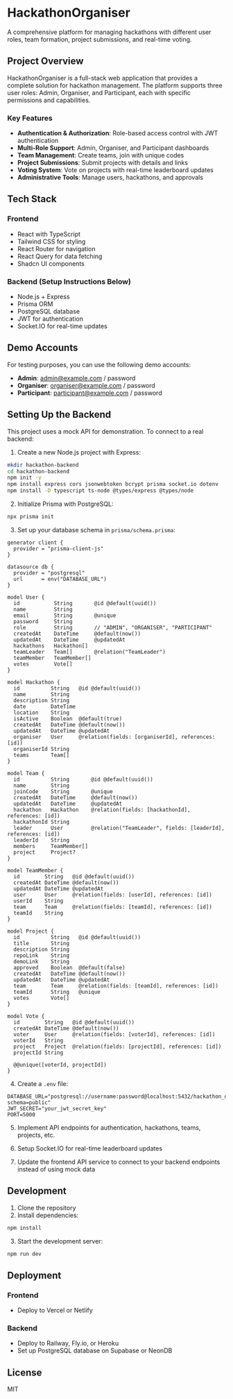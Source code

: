 
# HackathonOrganiser

A comprehensive platform for managing hackathons with different user roles, team formation, project submissions, and real-time voting.

## Project Overview

HackathonOrganiser is a full-stack web application that provides a complete solution for hackathon management. The platform supports three user roles: Admin, Organiser, and Participant, each with specific permissions and capabilities.

### Key Features

- **Authentication & Authorization**: Role-based access control with JWT authentication
- **Multi-Role Support**: Admin, Organiser, and Participant dashboards
- **Team Management**: Create teams, join with unique codes
- **Project Submissions**: Submit projects with details and links
- **Voting System**: Vote on projects with real-time leaderboard updates
- **Administrative Tools**: Manage users, hackathons, and approvals

## Tech Stack

### Frontend
- React with TypeScript
- Tailwind CSS for styling
- React Router for navigation
- React Query for data fetching
- Shadcn UI components

### Backend (Setup Instructions Below)
- Node.js + Express
- Prisma ORM
- PostgreSQL database
- JWT for authentication
- Socket.IO for real-time updates

## Demo Accounts

For testing purposes, you can use the following demo accounts:

- **Admin**: admin@example.com / password
- **Organiser**: organiser@example.com / password
- **Participant**: participant@example.com / password

## Setting Up the Backend

This project uses a mock API for demonstration. To connect to a real backend:

1. Create a new Node.js project with Express:

```bash
mkdir hackathon-backend
cd hackathon-backend
npm init -y
npm install express cors jsonwebtoken bcrypt prisma socket.io dotenv
npm install -D typescript ts-node @types/express @types/node
```

2. Initialize Prisma with PostgreSQL:

```bash
npx prisma init
```

3. Set up your database schema in `prisma/schema.prisma`:

```prisma
generator client {
  provider = "prisma-client-js"
}

datasource db {
  provider = "postgresql"
  url      = env("DATABASE_URL")
}

model User {
  id           String       @id @default(uuid())
  name         String
  email        String       @unique
  password     String
  role         String       // "ADMIN", "ORGANISER", "PARTICIPANT"
  createdAt    DateTime     @default(now())
  updatedAt    DateTime     @updatedAt
  hackathons   Hackathon[]
  teamLeader   Team[]       @relation("TeamLeader")
  teamMember   TeamMember[]
  votes        Vote[]
}

model Hackathon {
  id          String   @id @default(uuid())
  name        String
  description String
  date        DateTime
  location    String
  isActive    Boolean  @default(true)
  createdAt   DateTime @default(now())
  updatedAt   DateTime @updatedAt
  organiser   User     @relation(fields: [organiserId], references: [id])
  organiserId String
  teams       Team[]
}

model Team {
  id          String       @id @default(uuid())
  name        String
  joinCode    String       @unique
  createdAt   DateTime     @default(now())
  updatedAt   DateTime     @updatedAt
  hackathon   Hackathon    @relation(fields: [hackathonId], references: [id])
  hackathonId String
  leader      User         @relation("TeamLeader", fields: [leaderId], references: [id])
  leaderId    String
  members     TeamMember[]
  project     Project?
}

model TeamMember {
  id        String   @id @default(uuid())
  createdAt DateTime @default(now())
  updatedAt DateTime @updatedAt
  user      User     @relation(fields: [userId], references: [id])
  userId    String
  team      Team     @relation(fields: [teamId], references: [id])
  teamId    String
}

model Project {
  id          String   @id @default(uuid())
  title       String
  description String
  repoLink    String
  demoLink    String
  approved    Boolean  @default(false)
  createdAt   DateTime @default(now())
  updatedAt   DateTime @updatedAt
  team        Team     @relation(fields: [teamId], references: [id])
  teamId      String   @unique
  votes       Vote[]
}

model Vote {
  id        String   @id @default(uuid())
  createdAt DateTime @default(now())
  voter     User     @relation(fields: [voterId], references: [id])
  voterId   String
  project   Project  @relation(fields: [projectId], references: [id])
  projectId String

  @@unique([voterId, projectId])
}
```

4. Create a `.env` file:

```
DATABASE_URL="postgresql://username:password@localhost:5432/hackathon_db?schema=public"
JWT_SECRET="your_jwt_secret_key"
PORT=5000
```

5. Implement API endpoints for authentication, hackathons, teams, projects, etc.

6. Setup Socket.IO for real-time leaderboard updates

7. Update the frontend API service to connect to your backend endpoints instead of using mock data

## Development

1. Clone the repository
2. Install dependencies:

```bash
npm install
```

3. Start the development server:

```bash
npm run dev
```

## Deployment

### Frontend
- Deploy to Vercel or Netlify

### Backend
- Deploy to Railway, Fly.io, or Heroku
- Set up PostgreSQL database on Supabase or NeonDB

## License

MIT
